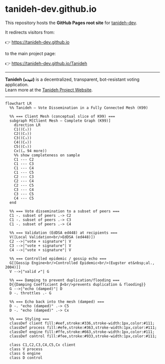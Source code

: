 # tanideh-dev.github.io

This repository hosts the **GitHub Pages root site** for [tanideh-dev](https://github.com/tanideh-dev).

It redirects visitors from:

👉 https://tanideh-dev.github.io  

to the main project page:

👉 https://tanideh-dev.github.io/Tanideh  

---
**Tanideh (تنیده)** is a decentralized, transparent, bot-resistant voting application.  
Learn more at the [Tanideh Project Website](https://tanideh-dev.github.io/Tanideh).


------------------------------------------------------------------

```mermaid
flowchart LR
  %% Tanideh – Vote Dissemination in a Fully Connected Mesh (K99)

  %% === Client Mesh (conceptual slice of K99) ===
  subgraph M[Client Mesh — Complete Graph (K99)]
    direction LR
    C1((C₁))
    C2((C₂))
    C3((C₃))
    C4((C₄))
    C5((C₅))
    Cx((… 94 more))
    %% show completeness on sample
    C1 --- C2
    C1 --- C3
    C1 --- C4
    C1 --- C5
    C2 --- C3
    C2 --- C4
    C2 --- C5
    C3 --- C4
    C3 --- C5
    C4 --- C5
  end

  %% === Vote dissemination to a subset of peers ===
  C1 -. subset of peers .-> C2
  C1 -. subset of peers .-> C3
  C1 -. subset of peers .-> C4

  %% === Validation (EdDSA ed448) at recipients ===
  V([Local Validation<br/>EdDSA (ed448)])
  C2 -->|"vote + signature"| V
  C3 -->|"vote + signature"| V
  C4 -->|"vote + signature"| V

  %% === Controlled epidemic / gossip echo ===
  G[[Gossip Engine<br/>Controlled Epidemic<br/>(Eugster et&nbsp;al., 2004)]]
  V -->|"valid ✔"| G

  %% === Damping to prevent duplication/flooding ===
  D{{Damping Coefficient β<br/>prevents duplication & flooding}}
  G -->|"echo (damped)"| D
  D -. throttles .- G

  %% === Echo back into the mesh (damped) ===
  D -. "echo (damped)" .-> C5
  D -. "echo (damped)" .-> Cx

  %% === Styling ===
  classDef client fill:#eef,stroke:#336,stroke-width:1px,color:#111;
  classDef process fill:#efe,stroke:#363,stroke-width:1px,color:#111;
  classDef engine fill:#ffe,stroke:#663,stroke-width:1px,color:#111;
  classDef control fill:#fee,stroke:#933,stroke-width:1px,color:#111;

  class C1,C2,C3,C4,C5,Cx client
  class V process
  class G engine
  class D control



